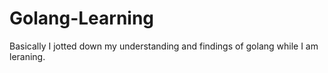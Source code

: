 # Golang-Learning
Basically I jotted down my understanding and findings of golang while I am leraning. 
